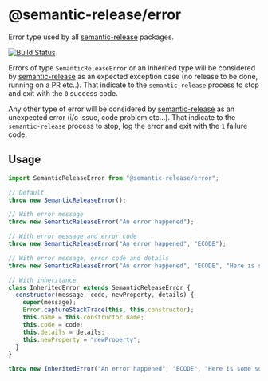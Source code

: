 # @semantic-release/error

Error type used by all [semantic-release](https://github.com/semantic-release/semantic-release) packages.

[![Build Status](https://github.com/semantic-release/error/workflows/Test/badge.svg)](https://github.com/semantic-release/error/actions?query=workflow%3ATest+branch%3Amaster)

Errors of type `SemanticReleaseError` or an inherited type will be considered by [semantic-release](https://github.com/semantic-release/semantic-release) as an expected exception case (no release to be done, running on a PR etc..). That indicate to the `semantic-release` process to stop and exit with the `0` success code.

Any other type of error will be considered by [semantic-release](https://github.com/semantic-release/semantic-release) as an unexpected error (i/o issue, code problem etc...). That indicate to the `semantic-release` process to stop, log the error and exit with the `1` failure code.

## Usage

```js
import SemanticReleaseError from "@semantic-release/error";

// Default
throw new SemanticReleaseError();

// With error message
throw new SemanticReleaseError("An error happened");

// With error message and error code
throw new SemanticReleaseError("An error happened", "ECODE");

// With error message, error code and details
throw new SemanticReleaseError("An error happened", "ECODE", "Here is some suggestions to solve this error.");

// With inheritance
class InheritedError extends SemanticReleaseError {
  constructor(message, code, newProperty, details) {
    super(message);
    Error.captureStackTrace(this, this.constructor);
    this.name = this.constructor.name;
    this.code = code;
    this.details = details;
    this.newProperty = "newProperty";
  }
}

throw new InheritedError("An error happened", "ECODE", "Here is some suggestions to solve this error.");
```
